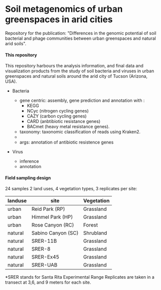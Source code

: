 # Soil metagenomics of urban greenspaces in arid cities
Repository for the publication: "Differences in the genomic potential of soil bacterial and phage communities between urban greenspaces and natural arid soils". 


#### This repository
This repository harbours the analysis information, and final data and visualization products from the study of soil bacteria and viruses in urban greenspaces and natural soils around the arid city of Tucson (Arizona, USA). 
- Bacteria
    - gene centric: assembly, gene prediction and annotation with :
        - KEGG
        - NCyc (nitrogen cycling genes) 
        - CAZY (carbon cycling genes) 
        - CARD (anbtibiotic resistance genes)
        - BACmet (heavy metal resistance genes).
    - taxonomy: taxonomic classification of reads using Kraken2. 
    - 
    - args: annotation of antibiotic resistence genes 

- Virus
    - inference
    - annotation 



  


#### Field sampling design
24 samples
2 land uses, 4 vegetation types, 3 replicates per site:
   
| landuse        | site              | Vegetation      |
| -------------  | ----------------  |---------------- |
| urban          | Reid Park (RP)    | Grassland       |
| urban          | Himmel Park (HP)  | Grassland       |
| urban          | Rose Canyon (RC)  | Forest          |
| natural        | Sabino Canyon (SC)| Shrubland       |
| natural        | SRER-11B          | Grassland       |
| natural        | SRER-8            | Grassland       |
| natural        | SRER-Ex45         | Grassland       |
| natural        | SRER-UAB          | Grassland       |

 *SRER stands for Santa Rita Experimental Range
 Replicates are taken in a transect at 3,6, and 9 meters for each site.
   
   
